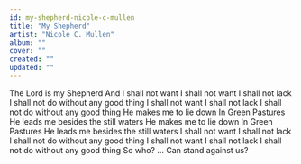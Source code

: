 ```yaml
---
id: my-shepherd-nicole-c-mullen
title: "My Shepherd"
artist: "Nicole C. Mullen"
album: ""
cover: ""
created: ""
updated: ""
---
```


The Lord is my Shepherd
And I shall not want
I shall not want
I shall not lack
I shall not do without any good thing
I shall not want
I shall not lack
I shall not do without any good thing
He makes me to lie down
In Green Pastures
He leads me besides the still waters
He makes me to lie down
In Green Pastures
He leads me besides the still waters
I shall not want
I shall not lack
I shall not do without any good thing
I shall not want
I shall not lack
I shall not do without any good thing
So who?
... Can stand against us?